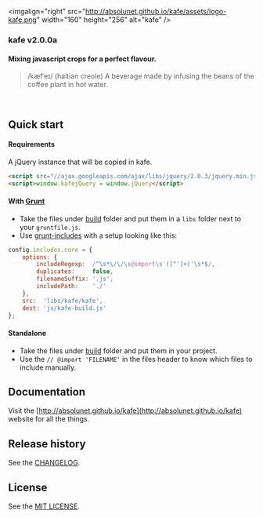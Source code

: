 <imgalign="right" src="http://absolunet.github.io/kafe/assets/logo-kafe.png" width="160" height="256" alt="kafe" />
### kafe v2.0.0a
#### Mixing javascript crops for a perfect flavour.
> /kæfˈeɪ/ (haitian creole) A beverage made by infusing the beans of the coffee plant in hot water.

<br>

## Quick start

#### Requirements
A jQuery instance that will be copied in kafe.

```html
<script src="//ajax.googleapis.com/ajax/libs/jquery/2.0.3/jquery.min.js"></script>
<script>window.kafejQuery = window.jQuery</script>
```

#### With [Grunt](http://gruntjs.com/)
- Take the files under [build](https://github.com/absolunet/kafe/tree/master/build) folder and put them in a `libs` folder next to your `gruntfile.js`.
- Use [grunt-includes](https://github.com/vanetix/grunt-includes) with a setup looking like this:

```js
config.includes.core = {
	options: {
		includeRegexp:  /^\s*\/\/\s@import\s'([^']+)'\s*$/,
		duplicates:     false,
		filenameSuffix: '.js',
		includePath:    './'
	},
	src:  'libs/kafe/kafe',
	dest: 'js/kafe-build.js'
};
```

#### Standalone
- Take the files under [build](https://github.com/absolunet/kafe/tree/master/build) folder and put them in your project.
- Use the `// @import 'FILENAME'` in the files header to know which files to include manually.


## Documentation
Visit the [http://absolunet.github.io/kafe](http://absolunet.github.io/kafe) website for all the things.
## Release history
See the [CHANGELOG](https://github.com/absolunet/kafe/tree/master/CHANGELOG).

## License 
See the [MIT LICENSE](https://github.com/absolunet/kafe/tree/master/LICENSE).